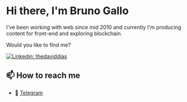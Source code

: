 # Hi there, I'm Bruno Gallo
I've been working with web since mid 2010 and currently I'm producing content for front-end and exploring blockchain. 

Would you like to find me?

[![Linkedin: thedaviddias](https://img.shields.io/badge/-Bruno%20Gallo-blue?style=flat-square&logo=Linkedin&logoColor=white&link=https://www.linkedin.com/in/obgallo/)](https://www.linkedin.com/in/obgallo/)


## 📫 How to reach me

* 💬 [Telegram](https://t.me/obgallo)
